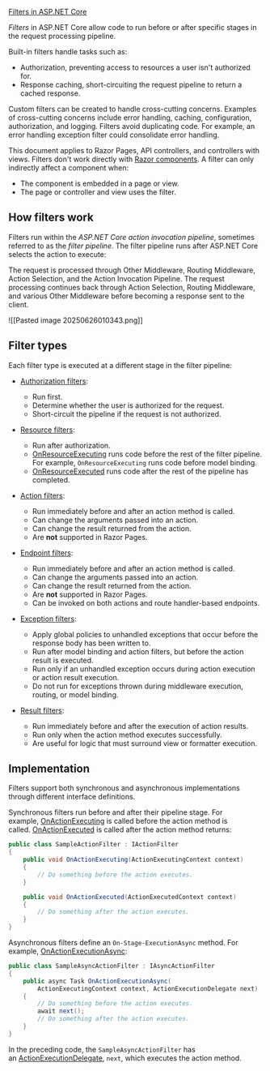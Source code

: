 
[Filters in ASP.NET Core](https://learn.microsoft.com/en-us/aspnet/core/mvc/controllers/filters?view=aspnetcore-9.0)

_Filters_ in ASP.NET Core allow code to run before or after specific stages in the request processing pipeline.

Built-in filters handle tasks such as:

- Authorization, preventing access to resources a user isn't authorized for.
- Response caching, short-circuiting the request pipeline to return a cached response.

Custom filters can be created to handle cross-cutting concerns. Examples of cross-cutting concerns include error handling, caching, configuration, authorization, and logging. Filters avoid duplicating code. For example, an error handling exception filter could consolidate error handling.

This document applies to Razor Pages, API controllers, and controllers with views. Filters don't work directly with [Razor components](https://learn.microsoft.com/en-us/aspnet/core/blazor/components/?view=aspnetcore-9.0). A filter can only indirectly affect a component when:

- The component is embedded in a page or view.
- The page or controller and view uses the filter.


## How filters work

Filters run within the _ASP.NET Core action invocation pipeline_, sometimes referred to as the _filter pipeline_. The filter pipeline runs after ASP.NET Core selects the action to execute:

The request is processed through Other Middleware, Routing Middleware, Action Selection, and the Action Invocation Pipeline. The request processing continues back through Action Selection, Routing Middleware, and various Other Middleware before becoming a response sent to the client.

![[Pasted image 20250626010343.png]]

## Filter types

Each filter type is executed at a different stage in the filter pipeline:

- [Authorization filters](https://learn.microsoft.com/en-us/aspnet/core/mvc/controllers/filters?view=aspnetcore-9.0#authorization-filters):
    
    - Run first.
    - Determine whether the user is authorized for the request.
    - Short-circuit the pipeline if the request is not authorized.
- [Resource filters](https://learn.microsoft.com/en-us/aspnet/core/mvc/controllers/filters?view=aspnetcore-9.0#resource-filters):
    
    - Run after authorization.
    - [OnResourceExecuting](https://learn.microsoft.com/en-us/dotnet/api/microsoft.aspnetcore.mvc.filters.iresourcefilter.onresourceexecuting) runs code before the rest of the filter pipeline. For example, `OnResourceExecuting` runs code before model binding.
    - [OnResourceExecuted](https://learn.microsoft.com/en-us/dotnet/api/microsoft.aspnetcore.mvc.filters.iresourcefilter.onresourceexecuted) runs code after the rest of the pipeline has completed.
- [Action filters](https://learn.microsoft.com/en-us/aspnet/core/mvc/controllers/filters?view=aspnetcore-9.0#action-filters):
    
    - Run immediately before and after an action method is called.
    - Can change the arguments passed into an action.
    - Can change the result returned from the action.
    - Are **not** supported in Razor Pages.
- [Endpoint filters](https://learn.microsoft.com/en-us/aspnet/core/fundamentals/minimal-apis/min-api-filters):
    
    - Run immediately before and after an action method is called.
    - Can change the arguments passed into an action.
    - Can change the result returned from the action.
    - Are **not** supported in Razor Pages.
    - Can be invoked on both actions and route handler-based endpoints.
- [Exception filters](https://learn.microsoft.com/en-us/aspnet/core/mvc/controllers/filters?view=aspnetcore-9.0#exception-filters):
    
    - Apply global policies to unhandled exceptions that occur before the response body has been written to.
    - Run after model binding and action filters, but before the action result is executed.
    - Run only if an unhandled exception occurs during action execution or action result execution.
    - Do not run for exceptions thrown during middleware execution, routing, or model binding.
- [Result filters](https://learn.microsoft.com/en-us/aspnet/core/mvc/controllers/filters?view=aspnetcore-9.0#result-filters):
    
    - Run immediately before and after the execution of action results.
    - Run only when the action method executes successfully.
    - Are useful for logic that must surround view or formatter execution.

## Implementation

Filters support both synchronous and asynchronous implementations through different interface definitions.

Synchronous filters run before and after their pipeline stage. For example, [OnActionExecuting](https://learn.microsoft.com/en-us/dotnet/api/microsoft.aspnetcore.mvc.filters.iactionfilter.onactionexecuting) is called before the action method is called. [OnActionExecuted](https://learn.microsoft.com/en-us/dotnet/api/microsoft.aspnetcore.mvc.filters.iactionfilter.onactionexecuted) is called after the action method returns:


```csharp
public class SampleActionFilter : IActionFilter
{
    public void OnActionExecuting(ActionExecutingContext context)
    {
        // Do something before the action executes.
    }

    public void OnActionExecuted(ActionExecutedContext context)
    {
        // Do something after the action executes.
    }
}
```

Asynchronous filters define an `On-Stage-ExecutionAsync` method. For example, [OnActionExecutionAsync](https://learn.microsoft.com/en-us/dotnet/api/microsoft.aspnetcore.mvc.filters.iasyncactionfilter.onactionexecutionasync):


```csharp
public class SampleAsyncActionFilter : IAsyncActionFilter
{
    public async Task OnActionExecutionAsync(
        ActionExecutingContext context, ActionExecutionDelegate next)
    {
        // Do something before the action executes.
        await next();
        // Do something after the action executes.
    }
}
```

In the preceding code, the `SampleAsyncActionFilter` has an [ActionExecutionDelegate](https://learn.microsoft.com/en-us/dotnet/api/microsoft.aspnetcore.mvc.filters.actionexecutiondelegate), `next`, which executes the action method.